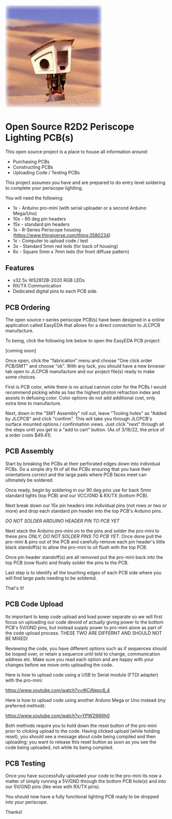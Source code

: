 <img src="/assets/logo.png" width="300" />

# Open Source R2D2 Periscope Lighting PCB(s)

This open source project is a place to house all information around:
- Purchasing PCBs
- Constructing PCBs
- Uploading Code / Testing PCBs

This project assumes you have and are prepared to do entry level soldering to complete your periscope lighiting. 

You will need the following:

- 1x - Arduino pro-mini (with serial uploader or a second Arduino Mega/Uno)
- 10x - 90 deg pin headers
- 15x - standard pin headers
- 1x - R-Series Periscope housing (https://www.thingiverse.com/thing:3580234)
- 1x - Computer to upload code / test
- 3x - Standard 5mm red leds (for back of housing)
- 6x - Square 5mm x 7mm leds (for front diffuse pattern)

## Features
- x32 5v WS2812B-2020 RGB LEDs 
- RX/TX Communication
- Dedicated digital pins to each PCB side.

## PCB Ordering

The open source r-series periscope PCB(s) have been designed in a online application called EasyEDA that allows for a direct connection to JLCPCB manufacture. 

To being, click the following link below to open the EasyEDA PCB project:

[coming soon]

Once open, click the "fabrication" menu and choose "One click order PCB/SMT" and choose "ok". With any luck, you should have a new browser tab open to JLCPCB manufacture and our project file(s) ready to make some choices.

First is PCB color, while there is no actual cannon color for the PCBs I would recommend picking white as has the highest photon refraction index and assists in defusing color. Color options do not add additional cost, only extra time to manufacture.

Next, down in the "SMT Assembly" roll out, leave "Tooling holes" as "Added by JLCPCB" and click "confirm". This will take you through JLCPCB's surface mounted options / confirmation views. Just click "next" through all the steps until you get to a "add to cart" button. (As of 3/16/22, the price of a order costs $49.41).


## PCB Assembly

Start by breaking the PCBs at their perforated edges down into individual PCBs. Do a simple dry fit of all the PCBs ensuring that you have their orientations correct and the large pads where PCB faces meet can ultimately be soldered.

Once ready, begin by soldering in our 90 deg pins use for back 5mm standard lights (top PCB) and our VCC/GND & RX/TX (bottom PCB). 

Next break down our 15x pin headers into individual pins (not rows or two or more) and drop each standard pin header into the top PCB's Arduino pins. 

*DO NOT SOLDER ARDUINO HEADER PIN TO PCB YET* 

Next stack the Arduino pro-mini on to the pins and solder the pro-mini to these pins *ONLY; DO NOT SOLDER PINS TO PCB YET*. Once done pull the pro-mini & pins out of the PCB and carefully remove each pin header's little black standoff(s) to allow the pro-mini to sit flush with the top PCB.

Once pin header standoff(s) are all removed put the pro-mini back into the top PCB (now flush) and finally solder the pins to the PCB.

Last step is to identify all the touching edges of each PCB side where you will find large pads needing to be soldered.

That's it!

## PCB Code Upload

Its important to keep code upload and load power separate so we will first focus on uploading our code devoid of actually giving power to the bottom PCB's 5V/GND pins, but instead supply power to pro-mini alone as part of the code upload process. THESE TWO ARE DIFFERNT AND SHOULD NOT BE MIXED!

Reviewing the code, you have different options such as if sequences should be looped over, or retain a sequence until told to change, communication address etc. Make sure you read each option and are happy with your changes before we move onto uploading the code.

Here is how to upload code using a USB to Serial module (FTDI adapter) with the pro-mini:

https://www.youtube.com/watch?v=tKCiNepc6_4

Here is how to upload code using another Arduno Mega or Uno instead (my preferred method):

https://www.youtube.com/watch?v=YPW29i6IIh0

Both methods require you to hold down the reset button of the pro-mini prior to clicking upload to the code. Having clicked upload (while holding reset), you should see a message about code being compiled and then uploading; you want to release this reset button as soon as you see the code being uploaded, not while its being compiled.


## PCB Testing

Once you have successfully uploaded your code to the pro-mini its now a matter of simply running a 5V/GND through the bottom PCB hole(s) and into our 5V/GND pins (like wise with RX/TX pins).

You should now have a fully functional lighting PCB ready to be dropped into your periscope.


Thanks!
